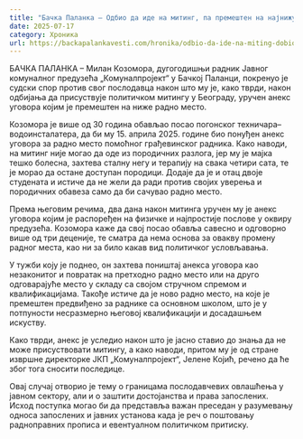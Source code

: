 ```yaml
---
title: "Бачка Паланка – Одбио да иде на митинг, па премештен на најнижу позицију"
date: 2025-07-17
category: Хроника
url: https://backapalankavesti.com/hronika/odbio-da-ide-na-miting-dobio-premestaj-backa-palanka/
---
```


БАЧКА ПАЛАНКА – Милан Козомора, дугогодишњи радник Јавног комуналног предузећа „Комуналпројект“ у Бачкој Паланци, покренуо је судски спор против свог послодавца након што му је, како тврди, након одбијања да присуствује политичком митингу у Београду, уручен анекс уговора којим је премештен на ниже радно место.

Козомора је више од 30 година обављао посао погонског техничара–водоинсталатера, да би му 15. априла 2025. године био понуђен анекс уговора за радно место помоћног грађевинског радника. Како наводи, на митинг није могао да оде из породичних разлога, јер му је мајка тешко болесна, захтева сталну негу и терапију на свака четири сата, те је морао да остане доступан породици. Додаје да је и отац двоје студената и истиче да не жели да ради против својих уверења и породичних обавеза само да би сачувао радно место.

Према његовим речима, два дана након митинга уручен му је анекс уговора којим је распоређен на физичкe и најпростије послове у оквиру предузећа. Козомора каже да свој посао обавља савесно и одговорно више од три деценије, те сматра да нема основа за овакву промену радног места, као ни за било какав вид политичког условљавања.

У тужби коју је поднео, он захтева поништај анекса уговора као незаконитог и повратак на претходно радно место или на друго одговарајуће место у складу са својом стручном спремом и квалификацијама. Такође истиче да је ново радно место, на које је премештен предвиђено за раднике са основном школом, што је у потпуности несразмерно његовој квалификацији и досадашњем искуству.

Како тврди, анекс је уследио након што је јасно ставио до знања да не може присуствовати митингу, а како наводи, притом му је од стране извршне директорке ЈКП „Комуналпројект“, Јелене Којић, речено да ће због тога сносити последице.

Овај случај отворио је тему о границама послодавчевих овлашћења у јавном сектору, али и о заштити достојанства и права запослених. Исход поступка могао би да представља важан преседан у разумевању односа запослених и јавних установа када је реч о поштовању радноправних прописа и евентуалном политичком притиску.
